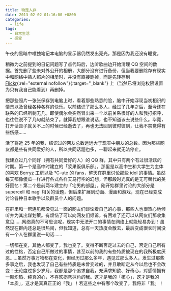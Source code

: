 ```yaml
---
title: 物是人非
date: 2013-02-02 01:16:00 +0800
categories:
  - life
tags:
  - 日常生活
  - 感受
---
```

午夜的黑暗中唯独笔记本电脑的显示器仍然发出亮光，那是因为我还没有睡觉。

稍微为之前提到的日记问题写了点代码后，边听歌曲边开始清理 QQ 空间的数据。首先删了些未对外公开的相册，大部分没有进行备份，但当我要删除存有现实中和网络中熟人照片的相册时，并没有直接删掉，而是先转存到 [Flickr](http://www.flickr.com/photos/ourairyu/ "到我的 Flickr 相册查看照片"){:rel="external nofollow"}{:target="_blank"} 上（当然已将浏览权限设置为只有我自己能看到）再删掉。

把那些照片一张张保存到电脑上时，看着那些熟悉的脸，脑中开始浮现当初相识的情景以及曾经各种各样的快乐。以前结识了那么多人，经过了几年之后，至今还在联系的已经所剩无几。即使偶尔会突然冒出来一个以前关系很好的人和我打招呼，也往往说不了几句就结束了。就算我想跟谁说话，也不知道该去说些什么。毕竟，打开话匣子就关不上的时候已经逝去了，再也无法回到彼时彼刻，让我不禁觉得有些伤感……

活了将近 25 年的我，结识过的网友总数远远大于现实中朋友的总数。因为那些网友都是些有共同爱好的人，所以共同话题也多，一聊起来就无法停止。

我建立过几个同好（拥有共同爱好的人）的 QQ 群，其中只有两个有过很活跃的时期。第一个是高中时建立的「浆果饭俱乐部」，那里是以高中生和大学生为主体的喜欢 Berryz 工房以及 ℃-ute 的 fans，整天在群里讨论那些 idol 的事情。虽然每天都像傻瓜一样进行各式各样天马行空的幻想，但那段时光真的是无可替代的美好回忆！第二个是前两年建立的「宅男的部屋」。刚开始群里讨论的大部分是 supercell 和 nagi 相关的话题，但后来扩展到动画、漫画和游戏，现在已经变成讨论各种日本歌手以及群员个人的问题。

在群里和一帮连见都没见过一面的网友们谈论着自己的心事，那些人也很热心地倾听并为其出谋划策。有烦恼了可以向网友们倾诉，有困难了还可以从网友们那收集意见……网络真的不可思议呢，现实中无法开口的事情在网络上就能轻易办到！虽然现在群内还总是很热闹，但我知道，总有一天热度会散去，最后变成很长时间没有一个人在群里说一句话……

一切都在变，其他人都变了，我也变了。变得不断否定过去的自己，否定自己所有过的性格，否定自己所做过的事情，甚至以前的我的有些特质被现在的我所极度厌恶……虽然万事万物都在变化，但经历过那么多年，遇见过那么多人，发生过那些多事之后，我也发现了自己有些特质是未曾变过的，并且敢断定从今以后也不会改变！无论度过多少岁月，我都是那个追求自我，充满求知欲、好奇心，对感情拥有一颗炽热、纯真的心，不喜欢拐弯抹角的我。这才是我的「核心」，这才是我的「本质」，这才是真真正正的「我」！若这些之中有哪个改变了，我将非「我」！
